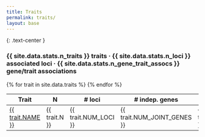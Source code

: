 ```yaml
---
title: Traits
permalink: traits/
layout: base
---
```


{: .text-center }
### **{{ site.data.stats.n_traits }}** traits &middot; **{{ site.data.stats.n_loci }}** associated loci &middot; **{{ site.data.stats.n_gene_trait_assocs }}**  gene/trait associations

<div class="table-responsive">
  <table class="table table-hover">
    <thead>
      <tr>
        <th>Trait</th>
        <th>N</th>
        <th># loci</th>
        <th># indep. genes</th>
        <th># total genes</th>
        <th>Project</th>
        <th>Data</th>
      </tr>
    </thead>
    <tbody>
      {% for trait in site.data.traits %}
      <tr>
        <td><a href="{{ site.baseurl }}traits/{{ trait.ID }}">{{ trait.NAME }}</a></td>
        <td>{{ trait.N }}</td>
        <td>{{ trait.NUM_LOCI }}</td>
        <td>{{ trait.NUM_JOINT_GENES }}</td>
        <td>{{ trait.NUM_GENES }}</td>
        <td><a href="{{ site.baseurl }}projects/#{{ trait.PROJECT }}">{{ trait.PROJECT }}</a></td>
        <td><a href="{{ site.baseurl }}data/{{ trait.ID }}.tar.bz2"><i class="far fa-file-archive" aria-hidden="true"></i></a></td>
      </tr>
      {% endfor %}
    </tbody>
  </table>
</div>

<script type="text/javascript" class="init">
    $(document).ready(function () {
        $('table').DataTable({
            lengthChange: false,
            paging: false,
            info: false,
            searching: true,
            scrollX: true,
            language: {
                search: '<i class="fa fa-search fa-2x" aria-hidden="true"></i>'
            },
            layout: {
                topStart: 'search',
                topEnd: null,
            },
            columnDefs: [
                { className: "dt-left dt-head-left", targets: [0, 5, 6] },
                { className: "dt-right dt-head-right", targets: [1, 2, 3, 4] },
            ],
            order: [[2, 'desc']]
        });
    });
</script>
